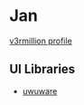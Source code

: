# Jan
[v3rmillion profile](https://v3rmillion.net/member.php?action=profile&uid=557102)

## UI Libraries
- [uwuware](../categories/others/README.md#uwuware-jan)